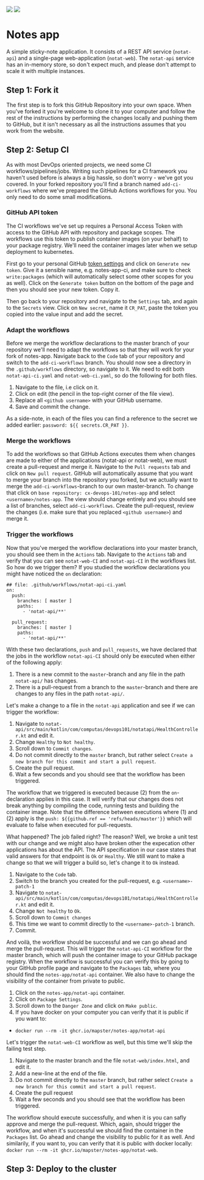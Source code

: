 ![](workflows/notat-web-CI/badge.svg)
![](workflows/notat-api-CI/badge.svg)


# Notes app
A simple sticky-note application. It consists of a REST API service (`notat-api`) and a single-page
web-application (`notat-web`). The `notat-api` service has an in-memory store, so don't expect much,
and please don't attempt to scale it with multiple instances.


## Step 1: Fork it
The first step is to fork this GitHub Repository into your own space. When you've forked it you're 
welcome to clone it to your computer and follow the rest of the instructions by performing the changes 
locally and pushing them to GitHub, but it isn't necessary as all the instructions assumes that you
work from the website.

## Step 2: Setup CI
As with most DevOps oriented projects, we need some CI workflows/pipelines/jobs. Writing such pipelines
for a CI framework you haven't used before is always a big hassle, so don't worry - we've got you covered.
In your forked repository you'll find a branch named `add-ci-workflows` where we've prepared the GitHub
Actions workflows for you. You only need to do some small modifications.

### GitHub API token
The CI workflows we've set up requires a Personal Access Token with access to the GitHub API with 
repository and package scopes. The workflows use this token to publish container images (on your behalf)
to your package registry. We'll need the container images later when we setup deployment to kubernetes.

First go to your personal GitHub [token settings](https://github.com/settings/tokens) and click on 
`Generate new token`. Give it a sensible name, e.g. notes-app-ci, and make sure to check `write:packages`
(which will automatically select some other scopes for you as well). Click on the `Generate token` button
on the bottom of the page and then you should see your new token. Copy it.

Then go back to your repository and navigate to the `Settings` tab, and again to the `Secrets` view. Click
on `New secret`, name it `CR_PAT`, paste the token you copied into the value input and add the secret.

### Adapt the workflows
Before we merge the workflow declarations to the master branch of your repository we'll need to adapt
the workflows so that they will work for your fork of notes-app. Navigate back to the `Code` tab of
your repository and switch to the `add-ci-workflows` branch. You should now see a directory in the
`.github/workflows` directory, so navigate to it. We need to edit both `notat-api-ci.yaml` and 
`notat-web-ci.yaml`, so do the following for both files. 

1. Navigate to the file, i.e click on it.
1. Click on edit (the pencil in the top-right corner of the file view).
1. Replace all `<github username>` with your GitHub username.
1. Save and commit the change.

As a side-note, in each of the files you can find a reference to the secret we added earlier:
`password: ${{ secrets.CR_PAT }}`. 

### Merge the workflows
To add the workflows so that GitHub Actions executes them when changes are made to either of the
applications (notat-api or notat-web), we must create a pull-request and merge it. Navigate to the
`Pull requests` tab and click on `New pull request`. GitHub will automatically assume that you want to merge
your branch into the repository you forked, but we actually want to merge the `add-ci-workflows`-branch to our
own master-branch. To change that click on `base repository: cx-devops-101/notes-app` and select 
`<username>/notes-app`. The view should change entirely and you should see a list of branches, select `add-ci-workflows`.
Create the pull-request, review the changes (i.e. make sure that you replaced `<github username>`) and merge it.

### Trigger the workflows
Now that you've merged the workflow declarations into your master branch, you should see them in the `Actions` tab.
Navigate to the `Actions` tab and verify that you can see `notat-web-CI` and `notat-api-CI` in the workflows list.
So how do we trigger them? If you studied the workflow declarations you might have noticed the `on` declaration:

```
## file: .github/workflows/notat-api-ci.yaml
on:
  push:
    branches: [ master ]
    paths: 
      - 'notat-api/**'

  pull_request:
    branches: [ master ]
    paths: 
      - 'notat-api/**'
```

With these two declarations, `push` and `pull_requests`, we have declared that the jobs in the workflow `notat-api-CI` should 
only be executed when either of the following apply:
1. There is a new commit to the `master`-branch and any file in the path `notat-api/` has changes.
1. There is a pull-request from a branch to the `master`-branch and there are changes to any files in the path `notat-api/`.

Let's make a change to a file in the `notat-api` application and see if we can trigger the workflow:
1. Navigate to `notat-api/src/main/kotlin/com/computas/devops101/notatapi/HealthController.kt` and edit it.
1. Change `Healthy` to `Not healthy`.
1. Scroll down to `Commit changes`.
1. Do not commit directly to the `master` branch, but rather select `Create a new branch for this commit and start a pull request`.
1. Create the pull request.
1. Wait a few seconds and you should see that the workflow has been triggered.

The workflow that we triggered is executed because (2) from the `on`-declaration applies in this case. It will verify that our
changes does not break anything by compiling the code, running tests and building the container image. Note that the difference
between executions where (1) and (2) apply is the `push: ${{github.ref == 'refs/heads/master'}}` which will evaluate to false when 
executed for pull-requests.

What happened? The job failed right? The reason? Well, we broke a unit test with our change and we might also have broken other 
the expecation other applications has about the API. The API specification in our case states that valid answers for that endpoint
is `Ok` or `Healthy`. We still want to make a change so that we will trigger a build so, let's change it to `Ok` instead.

1. Navigate to the `Code` tab.
1. Switch to the branch you created for the pull-request, e.g. `<username>-patch-1`
1. Navigate to `notat-api/src/main/kotlin/com/computas/devops101/notatapi/HealthController.kt` and edit it.
1. Change `Not healthy` to `Ok`.
1. Scroll down to `Commit changes`
1. This time we want to commit directly to the `<username>-patch-1` branch.
1. Commit.

And voilà, the workflow should be successful and we can go ahead and merge the pull-request. This will trigger the `notat-api-CI`
workflow for the master branch, which will push the container image to your GitHub package registry. When the workflow is successful
you can verify this by going to your GitHub profile page and navigate to the `Packages` tab, where you should find the 
`notes-app/notat-api` container. We also have to change the visibility of the container from private to public.

1. Click on the `notes-app/notat-api` container.
1. Click on `Package Settings`.
1. Scroll down to the `Danger Zone` and click on `Make public`.
1. If you have docker on your computer you can verify that it is public if you want to:
  - `docker run --rm -it ghcr.io/mapster/notes-app/notat-api`

Let's trigger the `notat-web-CI` workflow as well, but this time we'll skip the failing test step.

1. Navigate to the master branch and the file `notat-web/index.html`, and edit it.
1. Add a new-line at the end of the file.
1. Do not commit directly to the `master` branch, but rather select `Create a new branch for this commit and start a pull request`.
1. Create the pull request
1. Wait a few seconds and you should see that the workflow has been triggered.

The workflow should execute successfully, and when it is you can safly approve and merge the pull-request. Which, again, should
trigger the workflow, and when it's successful we should find the container in the `Packages` list. Go ahead and change the 
visibility to public for it as well. And similarily, if you want to, you can verify that it is public with docker locally:
`docker run --rm -it ghcr.io/mapster/notes-app/notat-web`.

## Step 3: Deploy to the cluster
